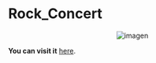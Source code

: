 # Rock_Concert
 
<p align="center">
    <img src="" alt="imagen" width="auto">
</p>

**You can visit it**  [here](https://rockconcertlive.netlify.app/).
